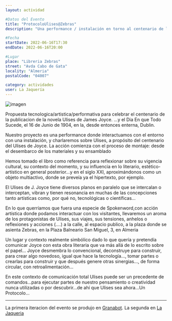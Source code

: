 ```yaml
---
layout: actividad

#Datos del Evento
title: "ProtocoloUlises@Zebras"
description: "Una performance / instalación en torno al centenario de la publicacion de Ulises de James Joyce"

#Fecha
startDate: 2022-06-16T17:30
endDate: 2022-06-16T20:00

#Lugar
place: "Libreria Zebras"
street: "Avda Cabo de Gata"
locality: "Almeria"
postalCode: "04007"

category: actividades
user: La Jaquería
---
```


![imagen](https://lajaqueria.org/recursos/aGenteUlises/cartel_bloomsday.jpg)


Propuesta tecnologica/artistica/performativa para celebrar el centenario de la publicacion de la novela Ulises de James Joyce. 
...y el Dia En que Todo Sucede, el 16 de Junio de 1904, en la, desde entonces enterna, Dublin.

Nuestro proyecto es una performance donde interactuamos con el entorno con una
instalación, y charlaremos sobre Ulises, a propósito del centenario del Ulises de Joyce.
La acción comienza con el proceso de montaje: desde el desembarco de los materiales y su ensamblado

Hemos tomado el libro como referencia para reflexionar sobre su vigencia cultural, su
contexto del momento, y su influencia en lo literario, estético-artístico en general
posterior…y en el siglo XXI, aproximándonos como un objeto multiactivo, donde se
preveía ya el hipertexto, por ejemplo.

El Ulises de J. Joyce tiene diversos planos en paralelo que se intercalan o
interceptan, vibran y tienen resonancia en muchas de las concepciones tanto artísticas
como, por qué no, tecnológicas o científicas…

En lo que querríamos que fuera una especie de Spokenword,con acción artística
donde podamos interactuar con los visitantes, llevaremos un aroma de los
protagonistas de Ulises, sus viajes, sus tensiones, anhelos o reflexiones y acciones
(....) a la calle, al espacio publico, a la plaza donde se asienta Zebras, en la
Plaza Balneario San Miguel, 3, en Almeria

Un lugar y contexto realmente simbólico dado lo que quería y pretendía comunicar
Joyce con esta obra literaria que va más allá de lo escrito sobre el papel… Joyce
desmembra lo convencional, deconstruye para construir, para crear algo novedoso,
igual que hace la tecnología…, tomar partes o crearlas para construir y que después
genere otras sinergias…, de forma circular, con retroalimentación…

En este contexto de comunicación total Ulises puede ser un precedente de
comandos…para ejecutar partes de nuestro pensamiento o creatividad nunca
utilizadas o por descubrir…de ahí que Ulises sea ahora…Un Protocolo…

---

La primera iteracion del evento se produjo en [Granabot](https://lajaqueria.org/actividades/2022/04/28/protocolo-ulises-granabot.html).
La segunda en [La Jaqueria](https://lajaqueria.org/actividades/2022/04/28/protocolo-ulises-granabot.html)
